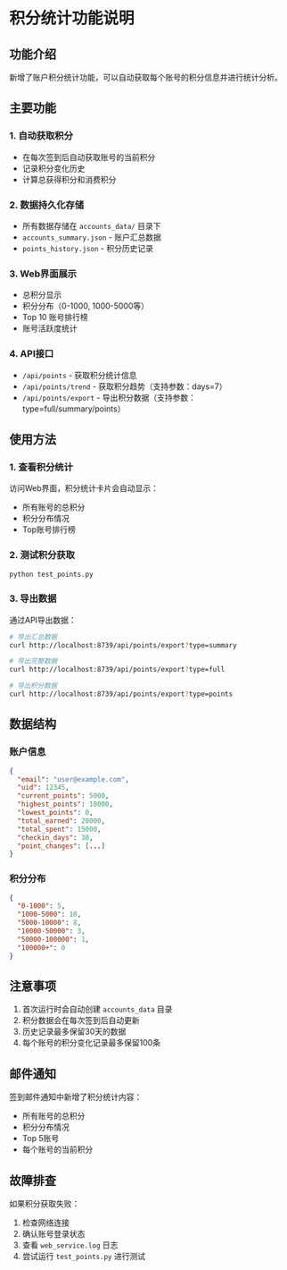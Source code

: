 # 积分统计功能说明

## 功能介绍

新增了账户积分统计功能，可以自动获取每个账号的积分信息并进行统计分析。

## 主要功能

### 1. 自动获取积分
- 在每次签到后自动获取账号的当前积分
- 记录积分变化历史
- 计算总获得积分和消费积分

### 2. 数据持久化存储
- 所有数据存储在 `accounts_data/` 目录下
- `accounts_summary.json` - 账户汇总数据
- `points_history.json` - 积分历史记录

### 3. Web界面展示
- 总积分显示
- 积分分布（0-1000, 1000-5000等）
- Top 10 账号排行榜
- 账号活跃度统计

### 4. API接口
- `/api/points` - 获取积分统计信息
- `/api/points/trend` - 获取积分趋势（支持参数：days=7）
- `/api/points/export` - 导出积分数据（支持参数：type=full/summary/points）

## 使用方法

### 1. 查看积分统计
访问Web界面，积分统计卡片会自动显示：
- 所有账号的总积分
- 积分分布情况
- Top账号排行榜

### 2. 测试积分获取
```bash
python test_points.py
```

### 3. 导出数据
通过API导出数据：
```bash
# 导出汇总数据
curl http://localhost:8739/api/points/export?type=summary

# 导出完整数据
curl http://localhost:8739/api/points/export?type=full

# 导出积分数据
curl http://localhost:8739/api/points/export?type=points
```

## 数据结构

### 账户信息
```json
{
  "email": "user@example.com",
  "uid": 12345,
  "current_points": 5000,
  "highest_points": 10000,
  "lowest_points": 0,
  "total_earned": 20000,
  "total_spent": 15000,
  "checkin_days": 30,
  "point_changes": [...]
}
```

### 积分分布
```json
{
  "0-1000": 5,
  "1000-5000": 10,
  "5000-10000": 8,
  "10000-50000": 3,
  "50000-100000": 1,
  "100000+": 0
}
```

## 注意事项

1. 首次运行时会自动创建 `accounts_data` 目录
2. 积分数据会在每次签到后自动更新
3. 历史记录最多保留30天的数据
4. 每个账号的积分变化记录最多保留100条

## 邮件通知

签到邮件通知中新增了积分统计内容：
- 所有账号的总积分
- 积分分布情况
- Top 5账号
- 每个账号的当前积分

## 故障排查

如果积分获取失败：
1. 检查网络连接
2. 确认账号登录状态
3. 查看 `web_service.log` 日志
4. 尝试运行 `test_points.py` 进行测试